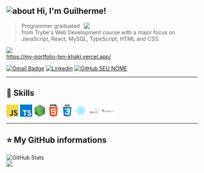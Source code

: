 ## <img width="120" alt="about" src="https://pa1.narvii.com/6633/a3c88a5091109d374c92214aa75d505745df2772_hq.gif"> Hi, I'm <strong>Guilherme!</strong> 

<img align="right" width="300" src="https://i.pinimg.com/originals/e4/26/70/e426702edf874b181aced1e2fa5c6cde.gif"/>

> Programmer graduated from Trybe's Web Development course with a major focus on JavaScript, React, MySQL, TypeScript, HTML and CSS.

<img align="right" width="1100" src="https://github.com/GuilhermeRubido/GuilhermeRubido/assets/99998674/203e1033-79aa-4396-97c7-078b16cbd4e8"/>

https://my-portfolio-ten-khaki.vercel.app/

[![Gmail Badge](https://img.shields.io/badge/-GMAIL-red?style=flat-square&logo=Gmail&logoColor=white&link=mailto:SEU-EMAIL)](mailto:rubidoguilherme@gmail.com)
[![Linkedin](https://img.shields.io/badge/-LINKEDIN-blue?style=flat-square&logo=Linkedin&logoColor=white&link=LINK-DO-SEU-LINKEDIN)](https://www.linkedin.com/in/guilherme-rubido-954ba8231/)
[![GitHub SEU NOME]( https://img.shields.io/github/followers/GuilhermeRubido?label=follow&style=social)](LINK-DO-SEU-GITHUB)


----

## 🚀 Skills

<code><img height="32" src="https://raw.githubusercontent.com/github/explore/80688e429a7d4ef2fca1e82350fe8e3517d3494d/topics/javascript/javascript.png" alt="Javascript"/></code>
<code><img height="32" src="https://raw.githubusercontent.com/github/explore/80688e429a7d4ef2fca1e82350fe8e3517d3494d/topics/typescript/typescript.png" alt="Typescript"/></code>
<code><img height="32" src="https://raw.githubusercontent.com/github/explore/80688e429a7d4ef2fca1e82350fe8e3517d3494d/topics/nodejs/nodejs.png" alt="Nodejs"/></code>
<code><img height="32" src="https://raw.githubusercontent.com/github/explore/80688e429a7d4ef2fca1e82350fe8e3517d3494d/topics/html/html.png" alt="HTML5"/></code>
<code><img height="32" src="https://raw.githubusercontent.com/github/explore/80688e429a7d4ef2fca1e82350fe8e3517d3494d/topics/css/css.png" alt="CSS"/></code>
<code><img height="32" src="https://raw.githubusercontent.com/github/explore/80688e429a7d4ef2fca1e82350fe8e3517d3494d/topics/react/react.png" alt="React"/></code>
<code><img height="32" src="https://raw.githubusercontent.com/github/explore/80688e429a7d4ef2fca1e82350fe8e3517d3494d/topics/mysql/mysql.png" alt="MySQL"/></code>
<code><img height="32" src="https://raw.githubusercontent.com/github/explore/80688e429a7d4ef2fca1e82350fe8e3517d3494d/topics/mongodb/mongodb.png" alt="MongoDB"/></code>

---

## ⭐ My GitHub informations
![GitHub Stats](https://github-readme-stats.vercel.app/api?username=GuilhermeRubido&show_icons=true)
<img align="right" width="1100" src="https://64.media.tumblr.com/6fa4b2f5f196082f324f90fbcdc87b9e/tumblr_osiu7yDpKb1shdhdjo1_540.gif"/>
